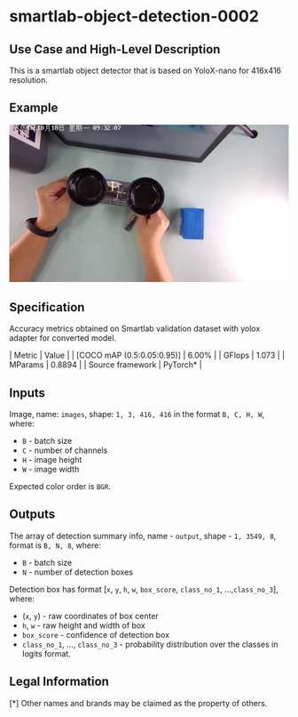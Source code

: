 # smartlab-object-detection-0002

## Use Case and High-Level Description

This is a smartlab object detector that is based on YoloX-nano for 416x416 resolution.

## Example

![](./assets/frame0001_top2.jpg)

## Specification

Accuracy metrics obtained on Smartlab validation dataset with yolox adapter for converted model.

| Metric                          | Value                                     |
| [COCO mAP (0.5:0.05:0.95)]      | 6.00%                                    |
| GFlops                          | 1.073                                     |
| MParams                         | 0.8894                                    |
| Source framework                | PyTorch\*                                 |

## Inputs

Image, name: `images`, shape: `1, 3, 416, 416` in the format `B, C, H, W`, where:

- `B` - batch size
- `C` - number of channels
- `H` - image height
- `W` - image width

Expected color order is `BGR`.

## Outputs

The array of detection summary info, name - `output`, shape - `1, 3549, 8`, format is `B, N, 8`, where:

- `B` - batch size
- `N` - number of detection boxes

Detection box has format [`x`, `y`, `h`, `w`, `box_score`, `class_no_1`, ...,`class_no_3`], where:

- (`x`, `y`) - raw coordinates of box center
- `h`, `w` - raw height and width of box
- `box_score` - confidence of detection box
- `class_no_1`, ..., `class_no_3` - probability distribution over the classes in logits format.

## Legal Information

[*] Other names and brands may be claimed as the property of others.
